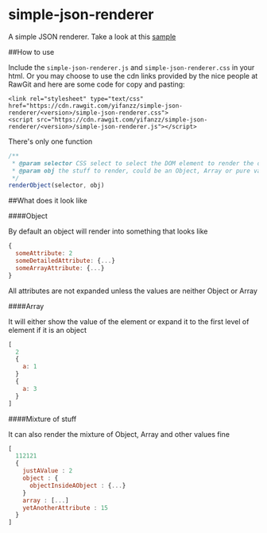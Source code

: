 # simple-json-renderer

A simple JSON renderer. Take a look at this [sample](http://yifanzz.github.io/simple-json-renderer/sample.html)

##How to use

Include the `simple-json-renderer.js` and `simple-json-renderer.css` in your html. Or you may choose to use the cdn links provided by the nice people at RawGit and here are some code for copy and pasting:
```
<link rel="stylesheet" type="text/css" href="https://cdn.rawgit.com/yifanzz/simple-json-renderer/<version>/simple-json-renderer.css">
<script src="https://cdn.rawgit.com/yifanzz/simple-json-renderer/<version>/simple-json-renderer.js"></script>
```

There's only one function 

```javascript
/**
 * @param selector CSS select to select the DOM element to render the object in
 * @param obj the stuff to render, could be an Object, Array or pure value
 */
renderObject(selector, obj)
```

##What does it look like

####Object

By default an object will render into something that looks like

```javascript
{
  someAttribute: 2
  someDetailedAttribute: {...}
  someArrayAttribute: {...}
}
```
All attributes are not expanded unless the values are neither Object or Array


####Array

It will either show the value of the element or expand it to the first level of element if it is an object 

```javascript
[
  2
  {
    a: 1
  }
  {
    a: 3
  }
]
```

####Mixture of stuff

It can also render the mixture of Object, Array and other values fine

```javascript
[
  112121
  {
    justAValue : 2
    object : {
      objectInsideAObject : {...}
    }
    array : [...]
    yetAnotherAttribute : 15
  }
]
```
